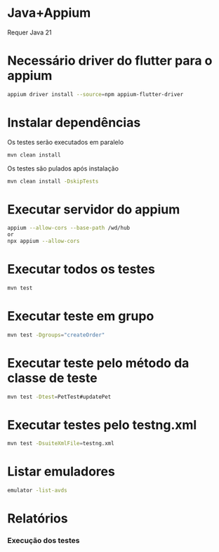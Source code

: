 # Java+Appium

Requer Java 21

# Necessário driver do flutter para o appium

```bash
appium driver install --source=npm appium-flutter-driver
```

# Instalar dependências

Os testes serão executados em paralelo

```bash
mvn clean install
```

Os testes são pulados após instalação

```bash
mvn clean install -DskipTests
```

# Executar servidor do appium

```bash
appium --allow-cors --base-path /wd/hub
or
npx appium --allow-cors
```

# Executar todos os testes

```bash
mvn test
```

# Executar teste em grupo

```bash
mvn test -Dgroups="createOrder"
```

# Executar teste pelo método da classe de teste

```bash
mvn test -Dtest=PetTest#updatePet
```

# Executar testes pelo testng.xml

```bash
mvn test -DsuiteXmlFile=testng.xml
```

# Listar emuladores

```bash
emulator -list-avds
```

# Relatórios

### Execução dos testes

